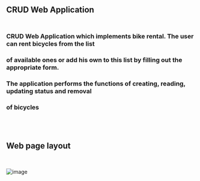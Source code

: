 ## __CRUD Web Application__ <br><br>
### CRUD Web Application which implements bike rental. The user can rent bicycles from the list
### of available ones or add his own to this list by filling out the appropriate form. 
### The application performs the functions of creating, reading, updating status and  removal
### of bicycles

<br><br>
## Web page layout
<br>

![image](https://lh3.googleusercontent.com/KlvsFc_zj-snB0XtqkjV5M82zaWjnkZyzMzumW19-pjeXUwWkepmYl1F03IhSGQqtpWBIUggGI0Aom5wsWkaZmK-oFEhcvUmJ4cJJZI05LCrko2OHzrIFLdhu5TjIs4hb5aXbY_ScQ=w2400) 
<br><br>
